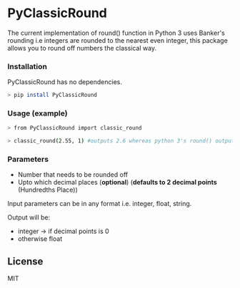 # PyClassicRound

The current implementation of round() function in Python 3 uses Banker's rounding i.e integers are rounded to the nearest even integer, this package allows you to round off numbers the classical way.

### Installation

PyClassicRound has no dependencies.

```sh
> pip install PyClassicRound
```

### Usage (example)

```sh
> from PyClassicRound import classic_round

> classic_round(2.55, 1) #outputs 2.6 whereas python 3's round() outputs 2.6
```

### Parameters

- Number that needs to be rounded off
- Upto which decimal places (__optional__) (**defaults to 2 decimal points** (Hundredths Place))

Input parameters can be in any format i.e. integer, float, string.

Output will be:
- integer -> if decimal points is 0
- otherwise float

License
----

MIT
